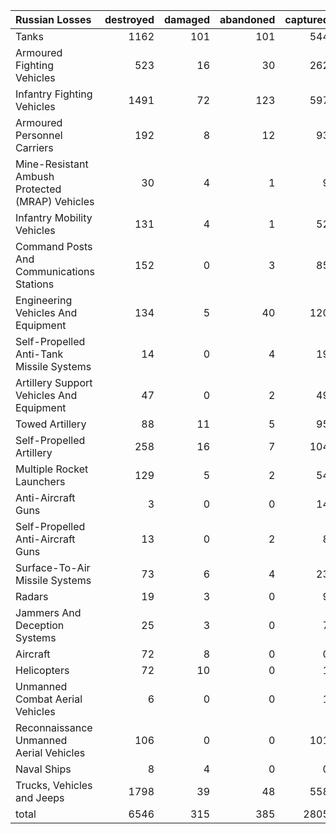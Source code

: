 | Russian Losses                                   |   destroyed |   damaged |   abandoned |   captured |   total |
|:-------------------------------------------------|------------:|----------:|------------:|-----------:|--------:|
| Tanks                                            |        1162 |       101 |         101 |        544 |    1908 |
| Armoured Fighting Vehicles                       |         523 |        16 |          30 |        262 |     831 |
| Infantry Fighting Vehicles                       |        1491 |        72 |         123 |        597 |    2283 |
| Armoured Personnel Carriers                      |         192 |         8 |          12 |         93 |     305 |
| Mine-Resistant Ambush Protected  (MRAP) Vehicles |          30 |         4 |           1 |          9 |      44 |
| Infantry Mobility Vehicles                       |         131 |         4 |           1 |         52 |     188 |
| Command Posts And Communications Stations        |         152 |         0 |           3 |         85 |     240 |
| Engineering Vehicles And Equipment               |         134 |         5 |          40 |        120 |     299 |
| Self-Propelled Anti-Tank Missile Systems         |          14 |         0 |           4 |         19 |      37 |
| Artillery Support Vehicles And Equipment         |          47 |         0 |           2 |         49 |      98 |
| Towed Artillery                                  |          88 |        11 |           5 |         95 |     199 |
| Self-Propelled Artillery                         |         258 |        16 |           7 |        104 |     385 |
| Multiple Rocket Launchers                        |         129 |         5 |           2 |         54 |     190 |
| Anti-Aircraft Guns                               |           3 |         0 |           0 |         14 |      17 |
| Self-Propelled Anti-Aircraft Guns                |          13 |         0 |           2 |          8 |      23 |
| Surface-To-Air Missile Systems                   |          73 |         6 |           4 |         23 |     106 |
| Radars                                           |          19 |         3 |           0 |          9 |      31 |
| Jammers And Deception Systems                    |          25 |         3 |           0 |          7 |      35 |
| Aircraft                                         |          72 |         8 |           0 |          0 |      80 |
| Helicopters                                      |          72 |        10 |           0 |          1 |      83 |
| Unmanned Combat Aerial Vehicles                  |           6 |         0 |           0 |          1 |       7 |
| Reconnaissance Unmanned Aerial Vehicles          |         106 |         0 |           0 |        101 |     207 |
| Naval Ships                                      |           8 |         4 |           0 |          0 |      12 |
| Trucks, Vehicles and Jeeps                       |        1798 |        39 |          48 |        558 |    2443 |
| total                                            |        6546 |       315 |         385 |       2805 |   10051 |